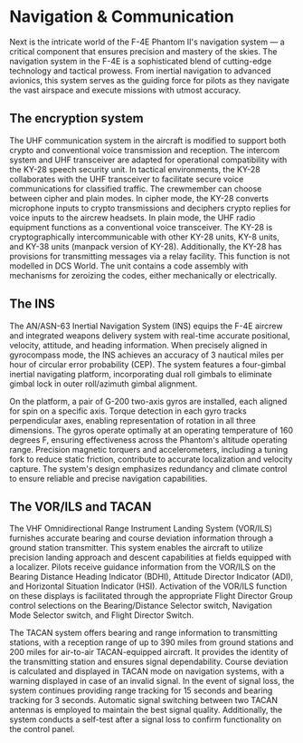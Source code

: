 # Navigation & Communication

Next is the intricate world of the F-4E Phantom II's navigation system — a critical component that
ensures precision and mastery of the skies. The navigation system in the F-4E is a sophisticated
blend of cutting-edge technology and tactical prowess. From inertial navigation to advanced
avionics, this system serves as the guiding force for pilots as they navigate the vast airspace and
execute missions with utmost accuracy.

## The encryption system

The UHF communication system in the aircraft is modified to support both crypto and conventional
voice transmission and reception. The intercom system and UHF transceiver are adapted for
operational compatibility with the KY-28 speech security unit. In tactical environments, the KY-28
collaborates with the UHF transceiver to facilitate secure voice communications for classified
traffic. The crewmember can choose between cipher and plain modes. In cipher mode, the KY-28
converts microphone inputs to crypto transmissions and deciphers crypto replies for voice inputs
to the aircrew headsets. In plain mode, the UHF radio equipment functions as a conventional
voice transceiver. The KY-28 is cryptographically intercommunicable with other KY-28 units,
KY-8 units, and KY-38 units (manpack version of KY-28). Additionally, the KY-28 has provisions
for transmitting messages via a relay facility. This function is not modelled in DCS World.
The unit contains a code assembly with mechanisms for zeroizing the codes, either mechanically or
electrically.

## The INS

The AN/ASN-63 Inertial Navigation System (INS) equips the F-4E aircrew and integrated weapons
delivery system with real-time accurate positional, velocity, attitude, and heading information.
When precisely aligned in gyrocompass mode, the INS achieves an accuracy of 3 nautical miles per
hour of circular error probability (CEP). The system features a four-gimbal inertial navigating
platform, incorporating dual roll gimbals to eliminate gimbal lock in outer roll/azimuth gimbal
alignment.

On the platform, a pair of G-200 two-axis gyros are installed, each aligned for spin on a specific
axis. Torque detection in each gyro tracks perpendicular axes, enabling representation of rotation
in all three dimensions. The gyros operate optimally at an operating temperature of 160 degrees F,
ensuring effectiveness across the Phantom's altitude operating range. Precision magnetic torquers
and accelerometers, including a tuning fork to reduce static friction, contribute to accurate
localization and velocity capture. The system's design emphasizes redundancy and climate control to
ensure reliable and precise navigation capabilities.

## The VOR/ILS and TACAN

The VHF Omnidirectional Range Instrument Landing System (VOR/ILS) furnishes accurate bearing and
course deviation information through a ground station transmitter. This system enables the aircraft
to utilize precision landing approach and descent capabilities at fields equipped with a localizer.
Pilots receive guidance information from the VOR/ILS on the Bearing Distance Heading Indicator
(BDHI), Attitude Director Indicator (ADI), and Horizontal Situation Indicator (HSI). Activation of
the VOR/ILS function on these displays is facilitated through the appropriate Flight Director Group
control selections on the Bearing/Distance Selector switch, Navigation Mode Selector switch, and
Flight Director Switch.

The TACAN system offers bearing and range information to transmitting stations, with a reception
range of up to 390 miles from ground stations and 200 miles for air-to-air TACAN-equipped aircraft.
It provides the identity of the transmitting station and ensures signal dependability. Course
deviation is calculated and displayed in TACAN mode on navigation systems, with a warning displayed
in case of an invalid signal. In the event of signal loss, the system continues providing range
tracking for 15 seconds and bearing tracking for 3 seconds. Automatic signal switching between two
TACAN antennas is employed to maintain the best signal quality. Additionally, the system conducts a
self-test after a signal loss to confirm functionality on the control panel.
